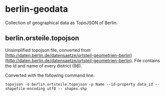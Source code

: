 berlin-geodata
==============

Collection of geographical data as TopoJSON of Berlin. 


## berlin.orsteile.topojson
Unsimplified topojson file, converted from [http://daten.berlin.de/datensaetze/ortsteil-geometrien-berlin](http://daten.berlin.de/datensaetze/ortsteil-geometrien-berlin).
File contains the id and name of every district (96).

Converted with the following command line:

    topojson -o berlin.ortsteile.topojson -p Name --id-property data_id --shapefile-encoding utf8 -- shapes.shp 
